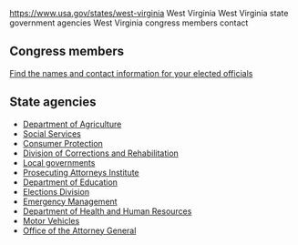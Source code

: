 

https://www.usa.gov/states/west-virginia
West Virginia
West Virginia state government agencies
West Virginia congress members contact

Congress members
----------------

[Find the names and contact information for your elected officials](https://www.usa.gov/elected-officials)

State agencies
--------------

* [Department of Agriculture](https://agriculture.wv.gov/)
* [Social Services](https://dhhr.wv.gov/POS/Pages/AllProgams.aspx)
* [Consumer Protection](https://ago.wv.gov/consumerprotection/pages/default.aspx)
* [Division of Corrections and Rehabilitation](https://dcr.wv.gov/Pages/default.aspx)
* [Local governments](https://www.wv.gov/local/Pages/default.aspx)
* [Prosecuting Attorneys Institute](https://pai.wv.gov/Pages/default.aspx)
* [Department of Education](https://wvde.us/)
* [Elections Division](https://sos.wv.gov/elections/pages/default.aspx)
* [Emergency Management](https://emd.wv.gov/Pages/default.aspx)
* [Department of Health and Human Resources](https://dhhr.wv.gov/Pages/default.aspx)
* [Motor Vehicles](https://transportation.wv.gov/dmv/Pages/default.aspx)
* [Office of the Attorney General](https://ago.wv.gov/Pages/default.aspx)
